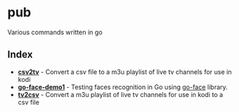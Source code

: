# pub
Various commands written in go
## Index
* **[csv2tv](csv2tv)** - Convert a csv file to a m3u playlist of live tv channels for use in kodi
* **[go-face-demo1](go-face-demo1)** - Testing faces recognition in Go using [go-face](https://github.com/Kagami/go-face) library.
* **[tv2csv](tv2csv)** - Convert a m3u playlist of live tv channels for use in kodi to a csv file
